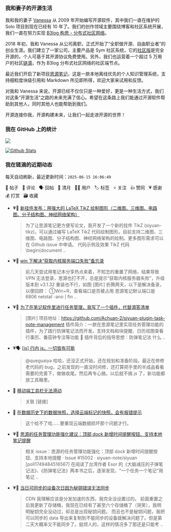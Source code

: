 ### 我和妻子的开源生活

我和我的妻子 [Vanessa](https://github.com/Vanessa219) 从 2009 年开始编写开源软件，其中我们一直在维护的 Solo 项目到现在已经有 10 年了。我们的创作领域主要围绕博客和社区系统开展，我们一直在努力实现 [B3log 构思 - 分布式社区网络](https://ld246.com/article/1546941897596)。

2018 年初，我和 Vanessa 从公司离职，正式开始了“全职做开源、自由职业者”的创业生涯。我们建立了一家公司，主要产品是 Sym 社区系统，它的[社区版](https://github.com/88250/symphony)是完全开源的，个人可基于其开源协议免费使用。另外，我们也运营着一个超过 5 万用户的社区[链滴](https://ld246.com)，作为 B3log 分布式社区网络的社区端节点。

最近我们开启了新项目[思源笔记](https://github.com/siyuan-note/siyuan)，这是一款本地离线优先的个人知识管理系统，支持细粒度块级引用和 Markdown 所见即所得，欢迎大家来试用和反馈。

对我和 Vanessa 来说，开源已经不仅仅只是一种爱好，更是一种生活方式，我们对这条“开源生活”之路的未来充满了信心。希望在这条路上我们能通过开源软件帮助到其他人，同时其他人也能帮助到我们。

开源连接你我，开源构建未来，让我们一起走进开源的世界！

### 我在 GitHub 上的统计

<a title="Hits" target="_blank" href="https://github.com/88250/88250"><img src="https://hits.b3log.org/88250/88250.svg"></a>

[![Github Stats](https://github-readme-stats.vercel.app/api?username=88250&theme=tokyonight&show_icons=true)](https://github.com/88250)

<!--events start -->

### 我在链滴的近期动态

每天自动刷新，最近更新时间：`2025-06-15 16:06:49`

📝 帖子 &nbsp; 💬 评论 &nbsp; 🗣 回帖 &nbsp; 🌙 清月 &nbsp; 👨‍💻 用户 &nbsp; 🏷️ 标签 &nbsp; ⭐️ 关注 &nbsp; 👍 赞同 &nbsp; 💗 感谢 &nbsp; 💰 打赏 &nbsp; 🗃 收藏

* 💗📝 [新挂件发布：用强大的 LaTeX TikZ 绘制图形（二维图、三维图、电路图、分子结构图、神经网络架构）](https://ld246.com/article/1749922788224)

  > 为了让思源笔记更方便写论文，我开发了一个新的挂件 TikZ (siyuan-tikz)，可以通过编写 LaTeX TikZ 代码绘制图形。目前支持二维图、三维图、电路图、分子结构图、神经网络架构的绘制。更多图形需求可以在 Github issue 中申请。 代码示例及效果 TikZ 代码 \begin{document ..
* 💗📝 [win 下解决“获取内核服务端口失败”备忘录](https://ld246.com/article/1749905765273)

  > 前几天尝试用笔记本分享热点来着，不知怎的重置了网络，结果导致 VPN 无法登录，思源也打不开，总是提示“获取内核服务器失败”，升级版本到 v3.1.32 重装也不行，如图 [图片] 折腾两天，以下是解决备录，以便回顾： ①Win+R，查看端口是否被占用 思源笔记默认端口是 6806 netstat -ano | fin ..
* 💗📝 [为了在笔记软件里进行任务管理，我写了一个插件，代替滴答清单](https://ld246.com/article/1749877522238)

  > [图片] 项目地址：https://github.com/Achuan-2/siyuan-plugin-task-note-management 插件简介：一款在思源笔记里实现任务管理功能的插件，为了践行防弹笔记法而开发。支持文档和块提醒、日历视图查看行事历、番茄钟专注等功能 🤔 插件背后的指导思想：防弹笔记法 什么 ..
* 💗🗣 [[js] 行内 js，一切皆有可能](https://ld246.com/article/1749806156975/comment/1749862825587#comments)

  > @queguaiya 哈哈，还没正式开始，还在规划和准备阶段。最近在修修老代码的 bug，之前发现的一直没时间修，还打算把手里的半成品看看需要的完善下，做做收尾。然后再专心搞，以后就不搞 js 了，新功能都放工具箱里。
* 💬 [移动端工具栏无法滑动](https://ld246.com/article/1749718582118/comment/1749723649763#comments)

  > 关联 [链接]
* 💬 [在数据历史下的数据快照，选择云端标记的快照，会有报错提示](https://ld246.com/article/1749182255326/comment/1749565796693#comments)

  > 这个给不了哈……要重现云端数据损坏那个问题才行。
* 💗📝 [思源的任务管理功能强化建议：顶部 dock 新增时间提醒按钮、支持本地笔记提醒](https://ld246.com/article/1749484697307)

  > 相关 issue：思源的任务管理功能强化：顶部 dock 新增时间提醒按钮、支持本地提醒 · Issue #15002 · siyuan-note/siyuan [poll1749484516567] 在阅读了台湾作者 Esor 的《大脑减压的子弹笔记法》、《防弹笔记法》两本书之后，逐渐发现，“一个任务一个笔记”用笔记 ..
* 💗💬 [当日可同步的设备次日因为秘钥错误无法同步](https://ld246.com/article/1748951583264/comment/1749529749997#comments)

  > CDN 我理解应该是分发加速的东西，我完全没设置过的。 前面重置之后我更新了存储桶，我现在已经有了甚至六个存储桶了（哭笑），我明明秘钥完全没动过，却总是出现秘钥问题。 而且也不是秘钥问题，我把可以同步的 data 导出来复制到不能同步的设备就解决问题了。但是第二天大概率又不能同步了。挺烦人的，这样的情况多了那还是只能考 ..


<!--events end -->
